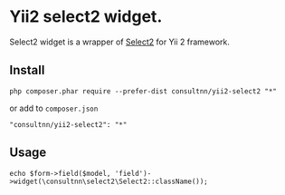 # Yii2 select2 widget.

Select2 widget is a wrapper of [Select2](https://select2.github.io/) for Yii 2 framework.

## Install

```
php composer.phar require --prefer-dist consultnn/yii2-select2 "*"
```

or add to `composer.json`

```
"consultnn/yii2-select2": "*"
```

## Usage

```
echo $form->field($model, 'field')->widget(\consultnn\select2\Select2::className());
```
